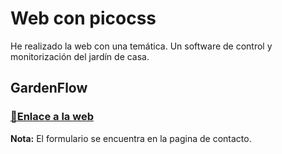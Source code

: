 # Web con picocss

He realizado la web con una temática. Un software de control y monitorización del jardín de casa.

## GardenFlow

### [📎Enlace a la web](https://samueleitorme.github.io/Repositorio3)

**Nota:** El formulario se encuentra en la pagina de contacto.
